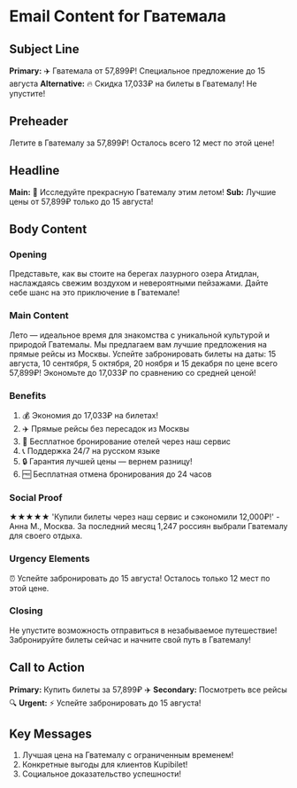 # Email Content for Гватемала

## Subject Line
**Primary:** ✈️ Гватемала от 57,899₽! Специальное предложение до 15 августа
**Alternative:** 🔥 Скидка 17,033₽ на билеты в Гватемалу! Не упустите!

## Preheader
Летите в Гватемалу за 57,899₽! Осталось всего 12 мест по этой цене!

## Headline
**Main:** 🌴 Исследуйте прекрасную Гватемалу этим летом!
**Sub:** Лучшие цены от 57,899₽ только до 15 августа!

## Body Content

### Opening
Представьте, как вы стоите на берегах лазурного озера Атидлан, наслаждаясь свежим воздухом и невероятными пейзажами. Дайте себе шанс на это приключение в Гватемале!

### Main Content
Лето — идеальное время для знакомства с уникальной культурой и природой Гватемалы. Мы предлагаем вам лучшие предложения на прямые рейсы из Москвы. Успейте забронировать билеты на даты: 15 августа, 10 сентября, 5 октября, 20 ноября и 15 декабря по цене всего 57,899₽! Экономьте до 17,033₽ по сравнению со средней ценой!

### Benefits
1. 💰 Экономия до 17,033₽ на билетах!
2. ✈️ Прямые рейсы без пересадок из Москвы
3. 🏨 Бесплатное бронирование отелей через наш сервис
4. 📞 Поддержка 24/7 на русском языке
5. 🔒 Гарантия лучшей цены — вернем разницу!
6. 🆓 Бесплатная отмена бронирования до 24 часов

### Social Proof
★★★★★ 'Купили билеты через наш сервис и сэкономили 12,000₽!' - Анна М., Москва. За последний месяц 1,247 россиян выбрали Гватемалу для своего отдыха.

### Urgency Elements
⏰ Успейте забронировать до 15 августа! Осталось только 12 мест по этой цене.

### Closing
Не упустите возможность отправиться в незабываемое путешествие! Забронируйте билеты сейчас и начните свой путь в Гватемалу!

## Call to Action
**Primary:** Купить билеты за 57,899₽ ✈️
**Secondary:** Посмотреть все рейсы 🔍
**Urgent:** ⚡ Успейте забронировать до 15 августа!

## Key Messages
1. Лучшая цена на Гватемалу с ограниченным временем!
2. Конкретные выгоды для клиентов Kupibilet!
3. Социальное доказательство успешности!
